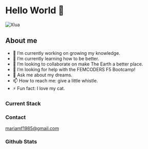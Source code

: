 # Hello World 🖖 

![Xlua](https://github.com/mariamf1985/mariamf1985/assets/149203611/0225d4f4-446b-451e-9e61-c4cfa7516c10)

## About me

- 🔭 I’m currently working on growing my knowledge.
- 🌱 I’m currently learning how to be better.
- 👯 I’m looking to collaborate on make The Earth a better place.
- 🤔 I’m looking for help with the FEMCODERS F5 Bootcamp!
- 💬 Ask me about my dreams.
- 📫 How to reach me: give a little whistle.
- ⚡ Fun fact: I love my cat.

### Current Stack

### Contact

mariamf1985@gmail.com

### Github Stats
